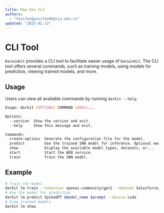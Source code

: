 ```yaml
---
title: How Use CLI
authors:
  - "Yesifan@yesifan66@zju.edu.cn"
updated: "2025-01-13"
---
```

# CLI Tool

`DarwinKit` provides a CLI tool to facilitate easier usage of `DarwinKit`.
The CLI tool offers several commands, such as training models, using models for prediction, viewing trained models, and more.

## Usage 
Users can view all available commands by running `darkit --help`.
```bash
Usage: darkit [OPTIONS] COMMAND [ARGS]...

Options:
  --version  Show the version and exit.
  --help     Show this message and exit.

Commands:
  create-options  Generate the configuration file for the model.
  predict         Use the trained SNN model for inference. Optional model types can be viewed using the command darkit show...
  show            Display the available model_types, datasets, or...
  start           Start the WEB service.
  train           Train the SNN model.
```

## Example
```bash
# Train the model
darkit lm train --tokenizer openai-community/gpt2 --dataset Salesforce/wikitext:wikitext-103-raw-v1  SpikeGPT --vocab_size 30500 --ctx_len 1024
# Use the model for prediction
darkit lm predict SpikeGPT $model_name $prompt --device cuda
# View trained models
darkit lm show
```

